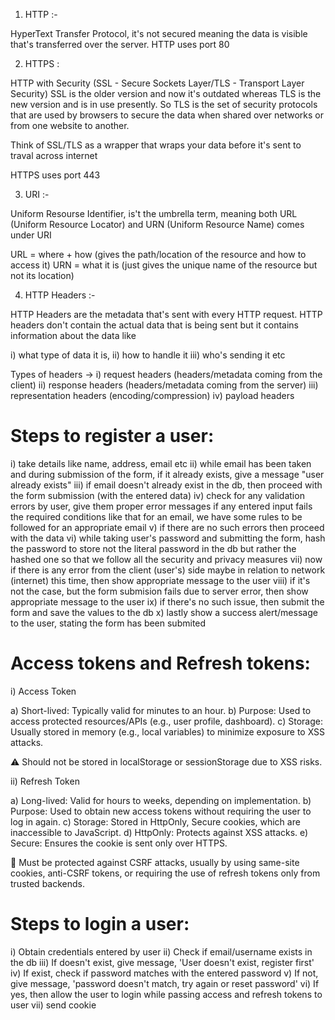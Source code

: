 1) HTTP :-

HyperText Transfer Protocol, it's not secured meaning the data is visible that's transferred over the server. HTTP uses port 80

2) HTTPS : 

HTTP with Security (SSL - Secure Sockets Layer/TLS - Transport Layer Security)
SSL is the older version and now it's outdated whereas TLS is the new version and is in use presently.  So TLS is the set of security protocols that are used by browsers to secure the data when shared over networks or from one website to another. 

Think of SSL/TLS as a wrapper that wraps your data before it's sent to traval across internet

HTTPS uses port 443

3) URI :-  

Uniform Resourse Identifier, is't the umbrella term, meaning both URL (Uniform Resource Locator) and URN (Uniform Resource Name) comes under URI

URL = where + how (gives the path/location of the resource and how to access it)
URN = what it is (just gives the unique name of the resource but not its location)

4) HTTP Headers :-  

HTTP Headers are the metadata that's sent with every HTTP request. HTTP headers don't contain the actual data that is being sent but it contains information about the data like

i) what type of data it is, ii) how to handle it iii) who's sending it etc

Types of headers -> i) request headers (headers/metadata coming from the client) ii) response headers (headers/metadata coming from the server) iii) representation headers (encoding/compression) iv) payload headers

# Steps to register a user:

i) take details like name, address, email etc
ii) while email has been taken and during submission of the form, if it already exists, give a message "user already exists"
iii) if email doesn't already exist in the db, then proceed with the form submission (with the entered data)
iv) check for any validation errors by user, give them proper error messages if any entered input fails the required conditions like that for an email, we have some rules to be followed for an appropriate email
v) if there are no such errors then proceed with the data 
vi) while taking user's password and submitting the form, hash the password to store not the literal password in the db but rather the hashed one so that we follow all the security and privacy measures
vii) now if there is any error from the client (user's) side maybe in relation to network (internet) this time, then show appropriate message to the user
viii) if it's not the case, but the form submision fails due to server error, then show appropriate message to the user
ix) if there's no such issue, then submit the form and save the values to the db
x) lastly show a success alert/message to the user, stating the form has been submited

# Access tokens and Refresh tokens:


i) Access Token

a) Short-lived: Typically valid for minutes to an hour.
b) Purpose: Used to access protected resources/APIs (e.g., user profile, dashboard).
c) Storage: Usually stored in memory (e.g., local variables) to minimize exposure to XSS attacks.

⚠️ Should not be stored in localStorage or sessionStorage due to XSS risks.

ii) Refresh Token

a) Long-lived: Valid for hours to weeks, depending on implementation.
b) Purpose: Used to obtain new access tokens without requiring the user to log in again.
c) Storage: Stored in HttpOnly, Secure cookies, which are inaccessible to JavaScript.
d) HttpOnly: Protects against XSS attacks.
e) Secure: Ensures the cookie is sent only over HTTPS.

🔐 Must be protected against CSRF attacks, usually by using same-site cookies, anti-CSRF tokens, or requiring the use of refresh tokens only from trusted backends.

# Steps to login a user:

i) Obtain credentials entered by user
ii) Check if email/username exists in the db
iii) If doesn't exist, give message, 'User doesn't exist, register first'
iv) If exist, check if password matches with the entered password
v) If not, give message, 'password doesn't match, try again or reset password'
vi) If yes, then allow the user to login while passing access and refresh tokens to user
vii) send cookie
